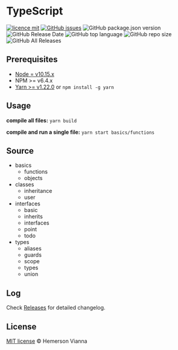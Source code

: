 # TypeScript

[![licence mit](https://img.shields.io/badge/license-MIT-blue.svg?style=flat-square)](http://hemersonvianna.mit-license.org/)
[![GitHub issues](https://img.shields.io/github/issues/org-minerva/typescript.svg)](https://github.com/org-minerva/typescript/issues)
![GitHub package.json version](https://img.shields.io/github/package-json/v/org-minerva/typescript.svg)
![GitHub Release Date](https://img.shields.io/github/release-date/org-minerva/typescript.svg)
![GitHub top language](https://img.shields.io/github/languages/top/org-minerva/typescript.svg)
![GitHub repo size](https://img.shields.io/github/repo-size/org-minerva/typescript.svg)
![GitHub All Releases](https://img.shields.io/github/downloads/org-minerva/typescript/total.svg)

## Prerequisites

- [Node = v10.15.x](https://nodejs.org/en/)
- NPM >= v6.4.x
- [Yarn >= v1.22.0](https://yarnpkg.com/en/docs/install#linux-tab) or `npm install -g yarn`

## Usage

**compile all files:** `yarn build`

**compile and run a single file:** `yarn start basics/functions`

## Source

- basics
  - functions
  - objects
- classes
  - inheritance
  - user
- interfaces
  - basic
  - inherits
  - interfaces
  - point
  - todo
- types
  - aliases
  - guards
  - scope
  - types
  - union

## Log

Check [Releases](https://github.com/org-minerva/typescript/releases) for detailed changelog.

## License

[MIT license](http://hemersonvianna.mit-license.org/) © Hemerson Vianna

